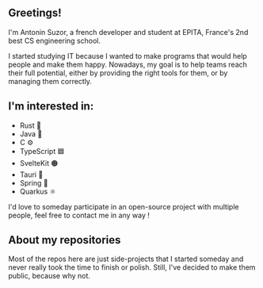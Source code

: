 ## Greetings!
I'm Antonin Suzor, a french developer and student at EPITA, France's 2nd best CS engineering school.

I started studying IT because I wanted to make programs that would help people and make them happy.
Nowadays, my goal is to help teams reach their full potential, either by providing the right tools for them, or by managing them correctly.

## I'm interested in:
- Rust 🦀
- Java 🍵
- C ⚙️
- TypeScript 🟦
- SvelteKit 🟠
- Tauri 🔁
- Spring 🌱
- Quarkus ⚛️

I'd love to someday participate in an open-source project with multiple people, feel free to contact me in any way !

## About my repositories
Most of the repos here are just side-projects that I started someday and never really took the time to finish or polish.
Still, I've decided to make them public, because why not.
